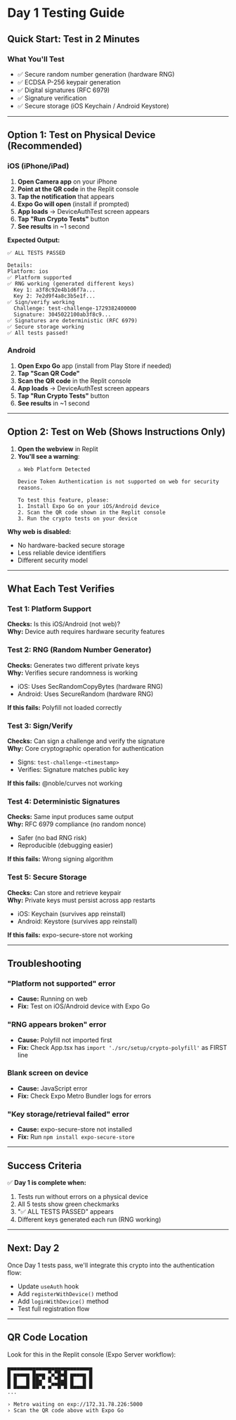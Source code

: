 # Day 1 Testing Guide

## Quick Start: Test in 2 Minutes

### What You'll Test
- ✅ Secure random number generation (hardware RNG)
- ✅ ECDSA P-256 keypair generation
- ✅ Digital signatures (RFC 6979)
- ✅ Signature verification
- ✅ Secure storage (iOS Keychain / Android Keystore)

---

## Option 1: Test on Physical Device (Recommended)

### iOS (iPhone/iPad)

1. **Open Camera app** on your iPhone
2. **Point at the QR code** in the Replit console
3. **Tap the notification** that appears
4. **Expo Go will open** (install if prompted)
5. **App loads** → DeviceAuthTest screen appears
6. **Tap "Run Crypto Tests"** button
7. **See results** in ~1 second

**Expected Output:**
```
✅ ALL TESTS PASSED

Details:
Platform: ios
✅ Platform supported
✅ RNG working (generated different keys)
  Key 1: a3f8c92e4b1d6f7a...
  Key 2: 7e2d9f4a8c3b5e1f...
✅ Sign/verify working
  Challenge: test-challenge-1729382400000
  Signature: 3045022100ab3f8c9...
✅ Signatures are deterministic (RFC 6979)
✅ Secure storage working
✅ All tests passed!
```

### Android

1. **Open Expo Go** app (install from Play Store if needed)
2. **Tap "Scan QR Code"**
3. **Scan the QR code** in the Replit console
4. **App loads** → DeviceAuthTest screen appears
5. **Tap "Run Crypto Tests"** button
6. **See results** in ~1 second

---

## Option 2: Test on Web (Shows Instructions Only)

1. **Open the webview** in Replit
2. **You'll see a warning**:
   ```
   ⚠️ Web Platform Detected
   
   Device Token Authentication is not supported on web for security reasons.
   
   To test this feature, please:
   1. Install Expo Go on your iOS/Android device
   2. Scan the QR code shown in the Replit console
   3. Run the crypto tests on your device
   ```

**Why web is disabled:**
- No hardware-backed secure storage
- Less reliable device identifiers
- Different security model

---

## What Each Test Verifies

### Test 1: Platform Support
**Checks:** Is this iOS/Android (not web)?  
**Why:** Device auth requires hardware security features

### Test 2: RNG (Random Number Generator)
**Checks:** Generates two different private keys  
**Why:** Verifies secure randomness is working
- iOS: Uses SecRandomCopyBytes (hardware RNG)
- Android: Uses SecureRandom (hardware RNG)

**If this fails:** Polyfill not loaded correctly

### Test 3: Sign/Verify
**Checks:** Can sign a challenge and verify the signature  
**Why:** Core cryptographic operation for authentication
- Signs: `test-challenge-<timestamp>`
- Verifies: Signature matches public key

**If this fails:** @noble/curves not working

### Test 4: Deterministic Signatures
**Checks:** Same input produces same output  
**Why:** RFC 6979 compliance (no random nonce)
- Safer (no bad RNG risk)
- Reproducible (debugging easier)

**If this fails:** Wrong signing algorithm

### Test 5: Secure Storage
**Checks:** Can store and retrieve keypair  
**Why:** Private keys must persist across app restarts
- iOS: Keychain (survives app reinstall)
- Android: Keystore (survives app reinstall)

**If this fails:** expo-secure-store not working

---

## Troubleshooting

### "Platform not supported" error
- **Cause:** Running on web
- **Fix:** Test on iOS/Android device with Expo Go

### "RNG appears broken" error
- **Cause:** Polyfill not imported first
- **Fix:** Check App.tsx has `import './src/setup/crypto-polyfill'` as FIRST line

### Blank screen on device
- **Cause:** JavaScript error
- **Fix:** Check Expo Metro Bundler logs for errors

### "Key storage/retrieval failed" error
- **Cause:** expo-secure-store not installed
- **Fix:** Run `npm install expo-secure-store`

---

## Success Criteria

✅ **Day 1 is complete when:**
1. Tests run without errors on a physical device
2. All 5 tests show green checkmarks
3. "✅ ALL TESTS PASSED" appears
4. Different keys generated each run (RNG working)

---

## Next: Day 2

Once Day 1 tests pass, we'll integrate this crypto into the authentication flow:
- Update `useAuth` hook
- Add `registerWithDevice()` method
- Add `loginWithDevice()` method
- Test full registration flow

---

## QR Code Location

Look for this in the Replit console (Expo Server workflow):

```
▄▄▄▄▄▄▄▄▄▄▄▄▄▄▄▄▄▄▄▄▄▄▄▄▄▄▄
█ ▄▄▄▄▄ █▄▄▄ ▀▄▀█▄█ ▄▄▄▄▄ █
█ █   █ ██▄▀ █ ▀█▄█ █   █ █
█ █▄▄▄█ ██▀▄ ▄▀▀█▀█ █▄▄▄█ █
...

› Metro waiting on exp://172.31.78.226:5000
› Scan the QR code above with Expo Go
```
